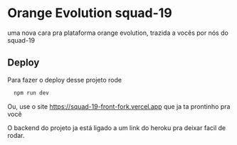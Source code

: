 
# Orange Evolution squad-19

uma nova cara pra plataforma orange evolution, trazida a vocês por nós do squad-19




## Deploy

Para fazer o deploy desse projeto rode

```bash
  npm run dev
```
Ou, use o site https://squad-19-front-fork.vercel.app que ja ta prontinho pra você

O backend do projeto ja está ligado a um link do heroku pra deixar facil de rodar.


